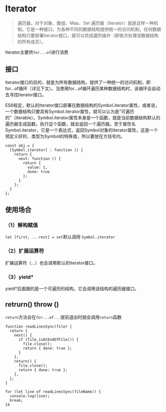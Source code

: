 # Iterator
>遍历器。对于对象、数组、Map、Set
>遍历器（Iterator）就是这样一种机制。它是一种接口，为各种不同的数据结构提供统一的访问机制。任何数据结构只要部署Iterator接口，就可以完成遍历操作（即依次处理该数据结构的所有成员）。

Iterator主要供`for...of`进行消费

## 接口
Iterator接口的目的，就是为所有数据结构，提供了一种统一的访问机制，即for...of循环（详见下文）。当使用for...of循环遍历某种数据结构时，该循环会自动去寻找Iterator接口。

ES6规定，默认的Iterator接口部署在数据结构的Symbol.iterator属性，或者说，一个数据结构只要具有Symbol.iterator属性，就可以认为是“可遍历的”（iterable）。Symbol.iterator属性本身是一个函数，就是当前数据结构默认的遍历器生成函数。执行这个函数，就会返回一个遍历器。至于属性名Symbol.iterator，它是一个表达式，返回Symbol对象的iterator属性，这是一个预定义好的、类型为Symbol的特殊值，所以要放在方括号内。

```
const obj = {
  [Symbol.iterator] : function () {
    return {
      next: function () {
        return {
          value: 1,
          done: true
        };
      }
    };
  }
};
```
## 使用场合
### （1）解构赋值

`let [first, ...rest] = set`默认调用 `Symbol.iterator`
### （2）扩展运算符

扩展运算符（...）也会调用默认的iterator接口。
### （3）yield*

yield*后面跟的是一个可遍历的结构，它会调用该结构的遍历器接口。

##   retrurn() throw ()
`return`方法会在`for...of...`提前退出时就会调用`return`函数

```
function readLinesSync(file) {
  return {
    next() {
      if (file.isAtEndOfFile()) {
        file.close();
        return { done: true };
      }
    },
    return() {
      file.close();
      return { done: true };
    },
  };
}

for (let line of readLinesSync(fileName)) {
  console.log(line);
  break;
}4

```
